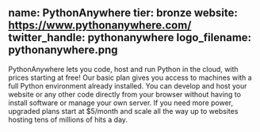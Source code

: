 name: PythonAnywhere
tier: bronze
website: https://www.pythonanywhere.com/
twitter_handle: pythonanywhere
logo_filename: pythonanywhere.png
---
PythonAnywhere lets you code, host and run Python in the cloud, with prices
starting at free!  Our basic plan gives you access to machines with a full
Python environment already installed. You can develop and host your website or
any other code directly from your browser without having to install software or
manage your own server.  If you need more power, upgraded plans start at
$5/month and scale all the way up to websites hosting tens of millions of hits
a day.
